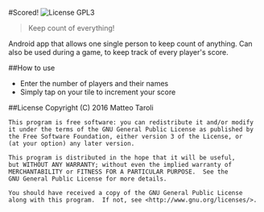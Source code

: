 #Scored! ![License GPL3](https://img.shields.io/github/license/Crapoo/scored-.svg)
> Keep count of everything!

Android app that allows one single person to keep count of anything. Can also be used during a game, to keep track of every player's score.

##How to use

- Enter the number of players and their names
- Simply tap on your tile to increment your score

##License
 	Copyright (C) 2016  Matteo Taroli

    This program is free software: you can redistribute it and/or modify
    it under the terms of the GNU General Public License as published by
    the Free Software Foundation, either version 3 of the License, or
    (at your option) any later version.

    This program is distributed in the hope that it will be useful,
    but WITHOUT ANY WARRANTY; without even the implied warranty of
    MERCHANTABILITY or FITNESS FOR A PARTICULAR PURPOSE.  See the
    GNU General Public License for more details.

    You should have received a copy of the GNU General Public License
    along with this program.  If not, see <http://www.gnu.org/licenses/>.
